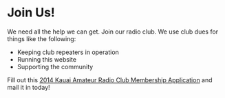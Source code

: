 # Join Us!

We need all the help we can get.  Join our radio club.  We use club
dues for things like the following:

- Keeping club repeaters in operation
- Running this website
- Supporting the community

Fill out this <a href="{{assets}}/doc/2014_application_form.pdf">2014
Kauai Amateur Radio Club Membership Application</a> and mail it in
today!
